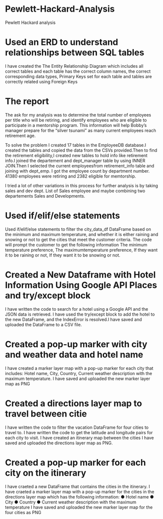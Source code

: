 # Pewlett-Hackard-Analysis
Pewlett Hackard analysis

# Used an ERD to understand relationships between SQL tables 

I have created the The Entity Relationship Diagram which includes all correct tables and each table has the correct column names, the correct corresponding data types, Primary Keys set for each table and tables are correctly related using Foreign Keys

# The report

The ask for my analysis was to determine the total number of employees per title who will be retiring, and identify employees who are eligible to participate in a mentorship program. This information will help Bobby’s manager prepare for the “silver tsunami” as many current employees reach retirement age.

To solve the problem I created 17 tables in the EmployeeDB database.I created the tables and copied the data from the CSVs provided.Then to find the retirement eligibility,I created new tables to hold info like retirement info.I joined the departement and dept_manager table by using INNER JOIN.Then  I selected the current employeesfrom retirement_info table and joining with dept_emp. I got the employee count by department number.  41380 employees were retiring and 2382 eligible for memtorship.

I tried a lot of other variations in this process for further analysis is by taking sales and dev dept. List of Sales employee and maybe combining two departements Sales and Developments.

# Used if/elif/else statements

Used if/elif/else statements to filter the city_data_df DataFrame based on the minimum and maximum temperature, and whether it is either raining and snowing or not to get the cities that meet the customer criteria.
The code will prompt the customer to get the following information The minimum temperature preference, The maximumtemperature
preference, If they want it to be raining or not, If they want it to be snowing or not.

# Created a New Dataframe with Hotel Information Using Google API Places and try/except block

I have written the code to search for a hotel using a Google API and the JSON data is retrieved. I have used the try/except block to add the hotel to the new DataFrame, and the IndexError is resolved.I have saved and uploaded the DataFrame to a CSV file.


# Created a pop-up marker with city and weather data and hotel name

I have created a marker layer map with a pop-up marker for each city that includes: Hotel name, City, Country, Current weather
description with the maximum temperature. I have saved and uploaded the new marker layer map as PNG

# Created a directions layer map to travel between citie

I have written the code to filter the vacation DataFrame for four cities to travel to.
I have written the code to get the latitude and longitude pairs for each city to visit.
I have created an itinerary map between the cities 
I have saved and uploaded the directions layer map as PNG.

# Created a pop-up marker for each city on the itinerary

I have craeted a new DataFrame that contains the cities in the itinerary.
I have craeted a marker layer map with a pop-up marker for the cities in the directions layer map which has the following information:
● Hotel name
● City
● Country
● Current weather description with the maximum temperature
I have saved and uploaded the new marker layer map for the four cities as PNG
